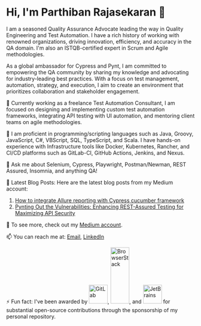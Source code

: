 # Hi, I'm Parthiban Rajasekaran 👋

I am a seasoned Quality Assurance Advocate leading the way in Quality Engineering and Test Automation. I have a rich history of working with renowned organizations, driving innovation, efficiency, and accuracy in the QA domain. I'm also an ISTQB-certified expert in Scrum and Agile methodologies. 

As a global ambassador for Cypress and Pynt, I am committed to empowering the QA community by sharing my knowledge and advocating for industry-leading best practices. With a focus on test management, automation, strategy, and execution, I aim to create an environment that prioritizes collaboration and stakeholder engagement.

🔭 Currently working as a freelance Test Automation Consultant, I am focused on designing and implementing custom test automation frameworks, integrating API testing with UI automation, and mentoring client teams on agile methodologies.

🌱 I am proficient in programming/scripting languages such as Java, Groovy, JavaScript, C#, VBScript, SQL, TypeScript, and Scala. I have hands-on experience with Infrastructure tools like Docker, Kubernetes, Rancher, and CI/CD platforms such as GitLab-CI, GitHub Actions, Jenkins, and Nexus.

💬 Ask me about Selenium, Cypress, Playwright, Postman/Newman, REST Assured, Insomnia, and anything QA!

📝 Latest Blog Posts:
Here are the latest blog posts from my Medium account:
1. [How to integrate Allure reporting with Cypress cucumber framework](https://medium.com/@rajasekaran.parthiban7/how-to-integrate-allure-with-cypress-cucumber-framework-88102d89498f)
2. [Pynting Out the Vulnerabilities: Enhancing REST-Assured Testing for Maximizing API Security](https://medium.com/@rajasekaran.parthiban7/pynting-out-the-vulnerabilities-enhancing-rest-assured-testing-for-maximizing-api-security-e23361a85050)

🔗 To see more, check out my [Medium account](https://medium.com/@rajasekaran.parthiban7).

📫 You can reach me at: [Email](mailto:rajasekaran.parthiban7@gmail.com), [LinkedIn](https://www.linkedin.com/in/parthiban-rajasekaran)

⚡ Fun fact: I've been awarded by 
<img src="https://about.gitlab.com/images/press/logo/png/old-logo-no-bkgrd.png" alt="GitLab" width="50" height="50">, 
<img src="https://www.browserstack.com/images/layout/browserstack-logo-600x315.png" alt="BrowserStack" width="50" height="150">, and 
<img src="https://www.jetbrains.com/company/brand/img/jetbrains_logo.png" alt="JetBrains" width="50" height="50"> 
for substantial open-source contributions through the sponsorship of my personal repository.
